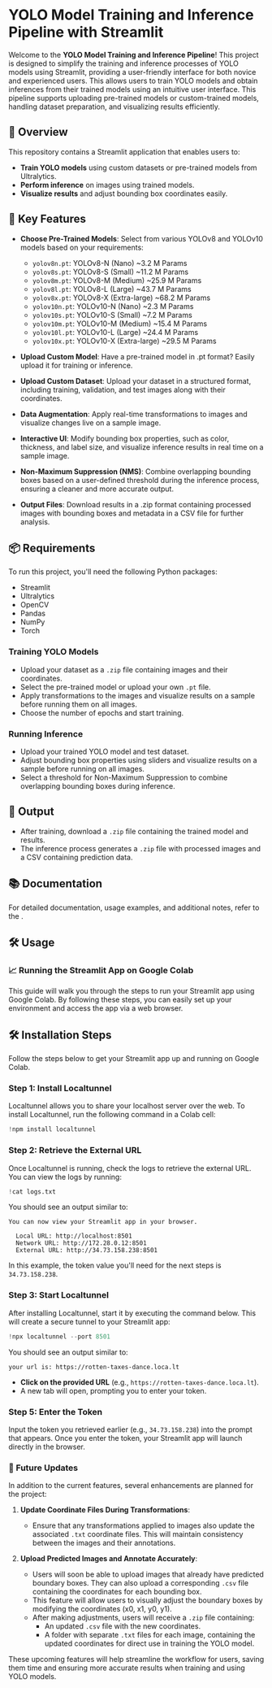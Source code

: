 # YOLO Model Training and Inference Pipeline with Streamlit

Welcome to the **YOLO Model Training and Inference Pipeline**! This project is designed to simplify the training and inference processes of YOLO models using Streamlit, providing a user-friendly interface for both novice and experienced users. This allows users to train YOLO models and obtain inferences from their trained models using an intuitive user interface. This pipeline supports uploading pre-trained models or custom-trained models, handling dataset preparation, and visualizing results efficiently.

## 🚀 Overview

This repository contains a Streamlit application that enables users to:
- **Train YOLO models** using custom datasets or pre-trained models from Ultralytics.
- **Perform inference** on images using trained models.
- **Visualize results** and adjust bounding box coordinates easily.

## 🎯 Key Features

- **Choose Pre-Trained Models**: Select from various YOLOv8 and YOLOv10 models based on your requirements:
  - `yolov8n.pt`: YOLOv8-N (Nano) ~3.2 M Params
  - `yolov8s.pt`: YOLOv8-S (Small) ~11.2 M Params
  - `yolov8m.pt`: YOLOv8-M (Medium) ~25.9 M Params
  - `yolov8l.pt`: YOLOv8-L (Large) ~43.7 M Params
  - `yolov8x.pt`: YOLOv8-X (Extra-large) ~68.2 M Params
  - `yolov10n.pt`: YOLOv10-N (Nano) ~2.3 M Params
  - `yolov10s.pt`: YOLOv10-S (Small) ~7.2 M Params
  - `yolov10m.pt`: YOLOv10-M (Medium) ~15.4 M Params
  - `yolov10l.pt`: YOLOv10-L (Large) ~24.4 M Params
  - `yolov10x.pt`: YOLOv10-X (Extra-large) ~29.5 M Params

- **Upload Custom Model**: Have a pre-trained model in .pt format? Easily upload it for training or inference.

- **Upload Custom Dataset**: Upload your dataset in a structured format, including training, validation, and test images along with their coordinates.

- **Data Augmentation**: Apply real-time transformations to images and visualize changes live on a sample image.

- **Interactive UI**: Modify bounding box properties, such as color, thickness, and label size, and visualize inference results in real time on a sample image.

- **Non-Maximum Suppression (NMS)**: Combine overlapping bounding boxes based on a user-defined threshold during the inference process, ensuring a cleaner and more accurate output.

- **Output Files**: Download results in a .zip format containing processed images with bounding boxes and metadata in a CSV file for further analysis.

## 📦 Requirements

To run this project, you'll need the following Python packages:

- Streamlit
- Ultralytics
- OpenCV
- Pandas
- NumPy
- Torch

### Training YOLO Models

- Upload your dataset as a `.zip` file containing images and their coordinates.
- Select the pre-trained model or upload your own `.pt` file.
- Apply transformations to the images and visualize results on a sample before running them on all images.
- Choose the number of epochs and start training.

### Running Inference

- Upload your trained YOLO model and test dataset.
- Adjust bounding box properties using sliders and visualize results on a sample before running on all images.
- Select a threshold for Non-Maximum Suppression to combine overlapping bounding boxes during inference.

## 📄 Output

- After training, download a `.zip` file containing the trained model and results.
- The inference process generates a `.zip` file with processed images and a CSV containing prediction data.

## 📚 Documentation

For detailed documentation, usage examples, and additional notes, refer to the .

## 🛠 Usage

### 📈 Running the Streamlit App on Google Colab

This guide will walk you through the steps to run your Streamlit app using Google Colab. By following these steps, you can easily set up your environment and access the app via a web browser.

## 🛠 Installation Steps

Follow the steps below to get your Streamlit app up and running on Google Colab.

### Step 1: Install Localtunnel

Localtunnel allows you to share your localhost server over the web. To install Localtunnel, run the following command in a Colab cell:

```python
!npm install localtunnel
```

### Step 2: Retrieve the External URL

Once Localtunnel is running, check the logs to retrieve the external URL. You can view the logs by running:

```python
!cat logs.txt
```

You should see an output similar to:

```
You can now view your Streamlit app in your browser.

  Local URL: http://localhost:8501
  Network URL: http://172.28.0.12:8501
  External URL: http://34.73.158.238:8501
```

In this example, the token value you'll need for the next steps is `34.73.158.238`.

### Step 3: Start Localtunnel

After installing Localtunnel, start it by executing the command below. This will create a secure tunnel to your Streamlit app:

```python
!npx localtunnel --port 8501
```

You should see an output similar to:

```
your url is: https://rotten-taxes-dance.loca.lt
```

- **Click on the provided URL** (e.g., `https://rotten-taxes-dance.loca.lt`).
- A new tab will open, prompting you to enter your token.

### Step 5: Enter the Token

Input the token you retrieved earlier (e.g., `34.73.158.238`) into the prompt that appears. Once you enter the token, your Streamlit app will launch directly in the browser.

### 🚀 Future Updates

In addition to the current features, several enhancements are planned for the project:

1. **Update Coordinate Files During Transformations**:
   - Ensure that any transformations applied to images also update the associated `.txt` coordinate files. This will maintain consistency between the images and their annotations.

2. **Upload Predicted Images and Annotate Accurately**:
   - Users will soon be able to upload images that already have predicted boundary boxes. They can also upload a corresponding `.csv` file containing the coordinates for each bounding box.
   - This feature will allow users to visually adjust the boundary boxes by modifying the coordinates (x0, x1, y0, y1). 
   - After making adjustments, users will receive a `.zip` file containing:
     - An updated `.csv` file with the new coordinates.
     - A folder with separate `.txt` files for each image, containing the updated coordinates for direct use in training the YOLO model.

These upcoming features will help streamline the workflow for users, saving them time and ensuring more accurate results when training and using YOLO models.
